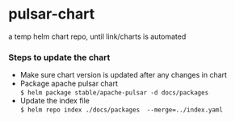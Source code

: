 # pulsar-chart
a temp helm chart repo, until link/charts is automated

### Steps to update the chart

- Make sure chart version is updated after any changes in chart
- Package apache pulsar chart</br>
`$ helm package stable/apache-pulsar -d docs/packages`
- Update the index file</br>
`$ helm repo index ./docs/packages  --merge=../index.yaml`